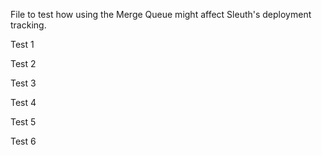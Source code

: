 File to test how using the Merge Queue might affect Sleuth's deployment tracking.

Test 1

Test 2

Test 3

Test 4

Test 5

Test 6
